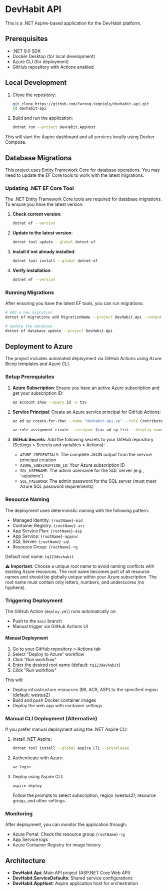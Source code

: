 # DevHabit API

This is a .NET Aspire-based application for the DevHabit platform.

## Prerequisites

- .NET 9.0 SDK
- Docker Desktop (for local development)
- Azure CLI (for deployment)
- GitHub repository with Actions enabled

## Local Development

1. Clone the repository:

   ```bash
   git clone https://github.com/farooq-teqniqly/devhabit-api.git
   cd devhabit-api
   ```

2. Build and run the application:

   ```bash
   dotnet run --project DevHabit.AppHost
   ```

This will start the Aspire dashboard and all services locally using Docker Compose.

## Database Migrations

This project uses Entity Framework Core for database operations. You may need to update the EF Core tools to work with the latest migrations.

### Updating .NET EF Core Tool

The .NET Entity Framework Core tools are required for database migrations. To ensure you have the latest version:

1. **Check current version**:

   ```bash
   dotnet ef --version
   ```

2. **Update to the latest version**:

   ```bash
   dotnet tool update --global dotnet-ef
   ```

3. **Install if not already installed**:

   ```bash
   dotnet tool install --global dotnet-ef
   ```

4. **Verify installation**:

   ```bash
   dotnet ef --version
   ```

### Running Migrations

After ensuring you have the latest EF tools, you can run migrations:

```bash
# Add a new migration
dotnet ef migrations add MigrationName --project DevHabit.Api --output-dir Migrations\Application

# Update the database
dotnet ef database update --project DevHabit.Api
```

## Deployment to Azure

The project includes automated deployment via GitHub Actions using Azure Bicep templates and Azure CLI.

### Setup Prerequisites

1. **Azure Subscription**: Ensure you have an active Azure subscription and get your subscription ID:

   ```bash
   az account show --query id -o tsv
   ```

2. **Service Principal**: Create an Azure service principal for GitHub Actions:

   ```bash
   az ad sp create-for-rbac --name "devhabit-api-sp" --role Contributor --scopes /subscriptions/YOUR_SUBSCRIPTION_ID --sdk-auth

   az role assignment create --assignee $(az ad sp list --display-name "devhabit-api-sp" --query "[].appId" -o tsv) --role "User Access Administrator" --scope /subscriptions/YOUR_SUBSCRIPTION_ID
   ```

3. **GitHub Secrets**: Add the following secrets to your GitHub repository (Settings > Secrets and variables > Actions):
   - `AZURE_CREDENTIALS`: The complete JSON output from the service principal creation
   - `AZURE_SUBSCRIPTION_ID`: Your Azure subscription ID
   - `SQL_USERNAME`: The admin username for the SQL server (e.g., 'sqladmin')
   - `SQL_PASSWORD`: The admin password for the SQL server (must meet Azure SQL password requirements)

### Resource Naming

The deployment uses deterministic naming with the following pattern:

- Managed Identity: `{rootName}-mid`
- Container Registry: `{rootName}-acr`
- App Service Plan: `{rootName}-asp`
- App Service: `{rootName}-appsvc`
- SQL Server: `{rootName}-sql`
- Resource Group: `{rootName}-rg`

Default root name: `tq123devhabit`

⚠️ **Important**: Choose a unique root name to avoid naming conflicts with existing Azure resources. The root name becomes part of all resource names and should be globally unique within your Azure subscription. The root name must contain only letters, numbers, and underscores (no hyphens).

### Triggering Deployment

The GitHub Action (`deploy.yml`) runs automatically on:

- Push to the `main` branch
- Manual trigger via GitHub Actions UI

#### Manual Deployment

1. Go to your GitHub repository > Actions tab
2. Select "Deploy to Azure" workflow
3. Click "Run workflow"
4. Enter the desired root name (default: `tq123devhabit`)
5. Click "Run workflow"

This will:

- Deploy infrastructure resources (MI, ACR, ASP) to the specified region (default: westus2)
- Build and push Docker container images
- Deploy the web app with container settings

### Manual CLI Deployment (Alternative)

If you prefer manual deployment using the .NET Aspire CLI:

1. Install .NET Aspire:

   ```bash
   dotnet tool install --global Aspire.Cli --prerelease
   ```

2. Authenticate with Azure:

   ```bash
   az login
   ```

3. Deploy using Aspire CLI:

   ```bash
   aspire deploy
   ```

   Follow the prompts to select subscription, region (westus2), resource group, and other settings.

### Monitoring

After deployment, you can monitor the application through:

- Azure Portal: Check the resource group `{rootName}-rg`
- App Service logs
- Azure Container Registry for image history

## Architecture

- **DevHabit.Api**: Main API project (ASP.NET Core Web API)
- **DevHabit.ServiceDefaults**: Shared service configurations
- **DevHabit.AppHost**: Aspire application host for orchestration
